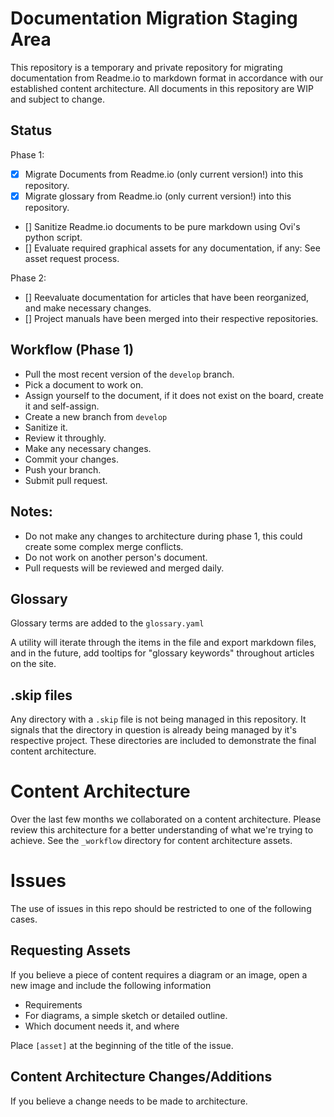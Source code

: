 # Documentation Migration Staging Area

This repository is a temporary and private repository for migrating documentation from Readme.io to markdown format in accordance with our established content architecture. All documents in this repository are WIP and subject to change.

## Status
Phase 1:
- [x] Migrate Documents from Readme.io (only current version!) into this repository.
- [x] Migrate glossary from Readme.io (only current version!) into this repository.
- [] Sanitize Readme.io documents to be pure markdown using Ovi's python script.
- [] Evaluate required graphical assets for any documentation, if any: See asset request process.

Phase 2:
- [] Reevaluate documentation for articles that have been reorganized, and make necessary changes.
- [] Project manuals have been merged into their respective repositories.

## Workflow (Phase 1)
- Pull the most recent version of the `develop` branch.
- Pick a document to work on.
- Assign yourself to the document, if it does not exist on the board, create it and self-assign.
- Create a new branch from `develop`
- Sanitize it.
- Review it throughly.
- Make any necessary changes.
- Commit your changes.
- Push your branch.
- Submit pull request.

## Notes:
- Do not make any changes to architecture during phase 1, this could create some complex merge conflicts.
- Do not work on another person's document.
- Pull requests will be reviewed and merged daily.

## Glossary
Glossary terms are added to the `glossary.yaml`

A utility will iterate through the items in the file and export markdown files, and in the future, add tooltips for "glossary keywords" throughout articles on the site.

## .skip files

Any directory with a `.skip` file is not being managed in this repository. It signals that the directory in question is already being managed by it's respective project. These directories are included to demonstrate the final content architecture.

# Content Architecture

Over the last few months we collaborated on a content architecture. Please review this architecture for a better understanding of what we're trying to achieve. See the `_workflow` directory for content architecture assets. 

# Issues

The use of issues in this repo should be restricted to one of the following cases.

## Requesting Assets

If you believe a piece of content requires a diagram or an image, open a new image and include the following information
- Requirements
- For diagrams, a simple sketch or detailed outline.
- Which document needs it, and where

Place `[asset]` at the beginning of the title of the issue.

## Content Architecture Changes/Additions

If you believe a change needs to be made to architecture.
